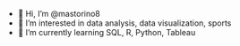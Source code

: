 - 👋 Hi, I’m @mastorino8
- 👀 I’m interested in data analysis, data visualization, sports
- 🌱 I’m currently learning SQL, R, Python, Tableau


<!---
mastorino8/mastorino8 is a ✨ special ✨ repository because its `README.md` (this file) appears on your GitHub profile.
You can click the Preview link to take a look at your changes.
--->
